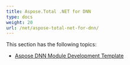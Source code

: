 ```yaml
---
title: Aspose.Total .NET for DNN
type: docs
weight: 20
url: /net/aspose-total-net-for-dnn/
---
```


This section has the following topics:

- [Aspose DNN Module Development Template](/total/net/aspose-dnn-module-development-template-html/)
